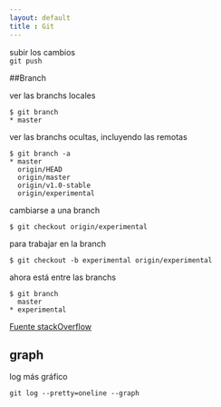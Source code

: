 ```yaml
--- 
layout: default
title : Git
---
```

subir los cambios  
`git push`

##Branch

ver las branchs locales  

    $ git branch   
    * master

ver las branchs ocultas, incluyendo las remotas  

    $ git branch -a
    * master
      origin/HEAD
      origin/master
      origin/v1.0-stable
      origin/experimental

cambiarse a una branch 

    $ git checkout origin/experimental

para trabajar en la branch 

    $ git checkout -b experimental origin/experimental

ahora está entre las branchs 

    $ git branch
      master
    * experimental


[Fuente stackOverflow](http://stackoverflow.com/questions/67699/how-do-i-clone-all-remote-branches-with-git)

## graph 

log más gráfico 

	git log --pretty=oneline --graph
